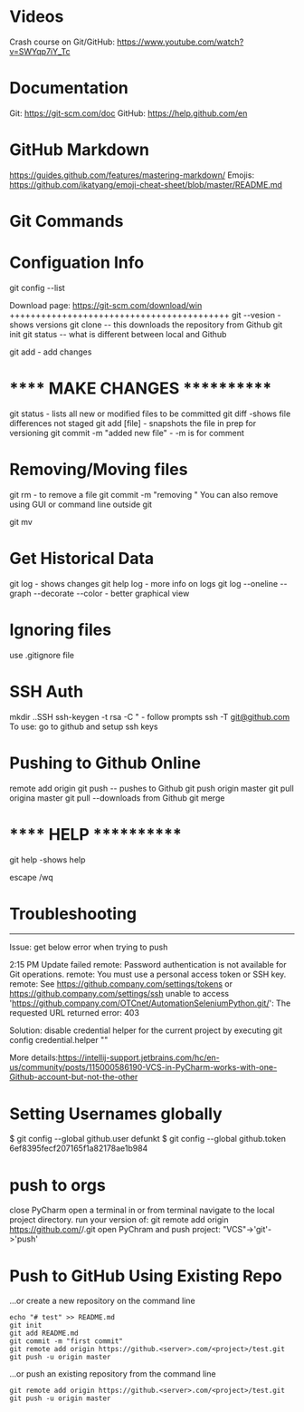 Videos 
==================================
Crash course on Git/GitHub: https://www.youtube.com/watch?v=SWYqp7iY_Tc

Documentation
=======================
Git: https://git-scm.com/doc
GitHub: https://help.github.com/en

GitHub Markdown
=====================
https://guides.github.com/features/mastering-markdown/
Emojis: https://github.com/ikatyang/emoji-cheat-sheet/blob/master/README.md

Git Commands
===========================================================

Configuation Info
======================
git config --list

Download page: https://git-scm.com/download/win
++++++++++++++++++++++++++++++++++++++++++
git --vesion - shows versions
git clone <URL> -- this downloads the repository from Github
git init
git status -- what is different between local and Github

git add <filename> - add changes

**** MAKE CHANGES **********
============================
git status  	- lists all new or modified files to be committed
git diff 		-shows file differences not staged
git add [file] 	- snapshots the file in prep for versioning
git commit  -m "added new file" - -m is for comment

Removing/Moving files
=====================================
git rm <filename>  - to remove a file
git commit -m "removing <filename>"
You can also remove using GUI or command line outside git

git mv <filename> <source>

Get Historical Data
=========================
git log     - shows changes
git help log - more info on logs
git log --oneline --graph --decorate --color        - better graphical view

Ignoring files
==================================
use .gitignore file

SSH Auth
=====================
mkdir ..SSH
ssh-keygen -t rsa -C "<emailaddress> - follow prompts
ssh -T git@github.com
To use: go to github and setup ssh keys

[Guide to SSH Key gen]:https://help.github.com/en/articles/generating-a-new-ssh-key-and-adding-it-to-the-ssh-agent

Pushing to Github Online
====================================
remote add origin <account>
git push -- pushes to Github
git push origin master
git pull origina master
git pull --downloads from Github
git merge

**** HELP **********
============================
git help -shows help

escape /wq

# Troubleshooting
----------------------
Issue: get below error when trying to push

2:15 PM	Update failed
				remote: Password authentication is not available for Git operations.
				remote: You must use a personal access token or SSH key.
				remote: See https://github.company.com/settings/tokens or https://github.company.com/settings/ssh
				unable to access 'https://github.company.com/OTCnet/AutomationSeleniumPython.git/': The requested URL returned error: 403

Solution: disable credential helper for the current project by executing
git config credential.helper ""

More details:https://intellij-support.jetbrains.com/hc/en-us/community/posts/115000586190-VCS-in-PyCharm-works-with-one-Github-account-but-not-the-other

Setting Usernames globally
===============================
$ git config --global github.user defunkt
$ git config --global github.token 6ef8395fecf207165f1a82178ae1b984


push to orgs
=============================
close PyCharm
open a terminal in or from terminal navigate to the local project directory.
run your version of: git remote add origin https://github.com/<organization>/<project>.git
open PyChram and push project: "VCS"->'git'->'push'

Push to GitHub Using Existing Repo
====================================

…or create a new repository on the command line
``` 
echo "# test" >> README.md
git init
git add README.md
git commit -m "first commit"
git remote add origin https://github.<server>.com/<project>/test.git
git push -u origin master
```

…or push an existing repository from the command line
```
git remote add origin https://github.<server>.com/<project>/test.git
git push -u origin master
```